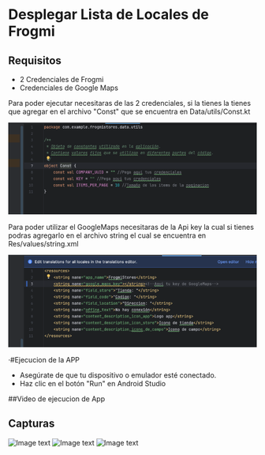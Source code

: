 # Desplegar Lista de Locales de Frogmi

## Requisitos

- 2 Credenciales de Frogmi
- Credenciales de Google Maps

Para poder ejecutar necesitaras de las 2 credenciales, si la tienes la tienes que agregar en el archivo
"Const" que se encuentra en Data/utils/Const.kt

![Image text](https://github.com/EliasMP07/FrogmiStores/blob/main/app/src/main/assets/add_keys_image.png)


Para poder utilizar el GoogleMaps necesitaras de la Api key la cual si tienes podras agregarlo en el
archivo string el cual se encuentra en Res/values/string.xml

![Image text](https://github.com/EliasMP07/FrogmiStores/blob/main/app/src/main/assets/add_key_gooogle.png)

·#Ejecucion de la APP

- Asegúrate de que tu dispositivo o emulador esté conectado.
- Haz clic en el botón "Run" en Android Studio

##Video de ejecucion de App

## Capturas
![Image text](https://github.com/EliasMP07/FrogmiStores/blob/chore/README/app/src/main/assets/home_screen.png)
![Image text](https://github.com/EliasMP07/FrogmiStores/blob/chore/README/app/src/main/assets/shimmerEffect.png)
![Image text](https://github.com/EliasMP07/FrogmiStores/blob/chore/README/app/src/main/assets/detail_screen.png)



